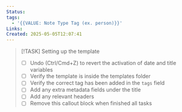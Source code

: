 ```yaml
---
Status: 
tags:
  - '{{VALUE: Note Type Tag (ex. person)}}'
Links: 
Created: 2025-05-05T12:07:41
---
```

> [!TASK] Setting up the template
>
> - [ ] Undo (Ctrl/Cmd+Z) to revert the activation of date and title variables
> - [ ] Verify the template is inside the templates folder
> - [ ] Verify the correct tag has been added in the `tags` field
> - [ ] Add any extra metadata fields under the title
> - [ ] Add any relevant headers
> - [ ] Remove this callout block when finished all tasks
